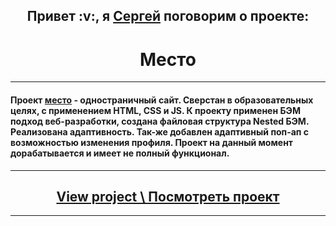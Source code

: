 <h2 align="center">Привет :v:, я <a href="https://vk.com/sergey.polenov/" target="_blank">Сергей</a> поговорим о проекте:</h2>
<h1 align="center">Место</h1>

---

#### Проект [место](https://sengeer.github.io/mesto/) - одностраничный сайт. Сверстан в образовательных целях, с применением HTML, CSS и JS. К проекту применен БЭМ подход веб-разработки, создана файловая структура Nested БЭМ. Реализована адаптивность. Так-же добавлен адаптивный поп-ап с возможностью изменения профиля. Проект на данный момент дорабатывается и имеет не полный функционал.

---

<h2 align="center"><a href="https://sengeer.github.io/mesto/" target="_blank">View project \ Посмотреть проект</a></h2>

---
